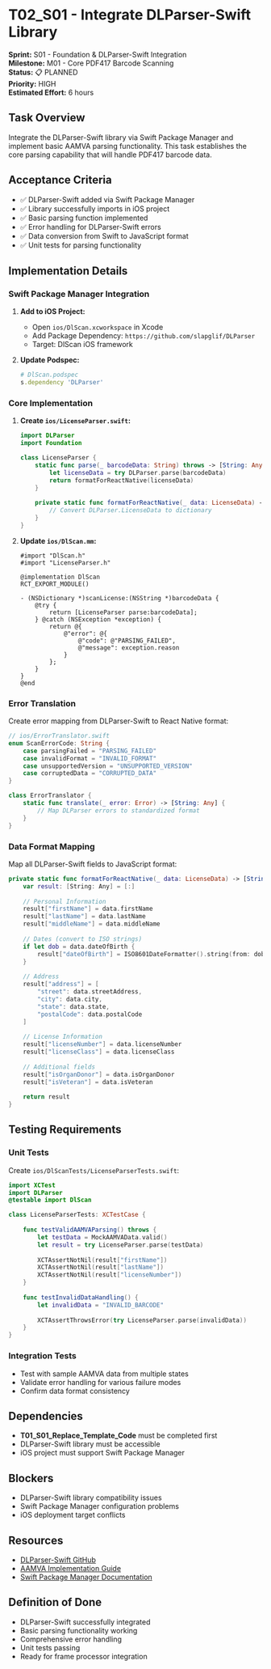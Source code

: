 # T02_S01 - Integrate DLParser-Swift Library

**Sprint:** S01 - Foundation & DLParser-Swift Integration  
**Milestone:** M01 - Core PDF417 Barcode Scanning  
**Status:** 📋 PLANNED  
**Priority:** HIGH  
**Estimated Effort:** 6 hours  

## Task Overview

Integrate the DLParser-Swift library via Swift Package Manager and implement basic AAMVA parsing functionality. This task establishes the core parsing capability that will handle PDF417 barcode data.

## Acceptance Criteria

- ✅ DLParser-Swift added via Swift Package Manager
- ✅ Library successfully imports in iOS project
- ✅ Basic parsing function implemented
- ✅ Error handling for DLParser-Swift errors
- ✅ Data conversion from Swift to JavaScript format
- ✅ Unit tests for parsing functionality

## Implementation Details

### Swift Package Manager Integration

1. **Add to iOS Project:**
   - Open `ios/DlScan.xcworkspace` in Xcode
   - Add Package Dependency: `https://github.com/slapglif/DLParser`
   - Target: DlScan iOS framework

2. **Update Podspec:**
   ```ruby
   # DlScan.podspec
   s.dependency 'DLParser'
   ```

### Core Implementation

1. **Create `ios/LicenseParser.swift`:**
   ```swift
   import DLParser
   import Foundation
   
   class LicenseParser {
       static func parse(_ barcodeData: String) throws -> [String: Any] {
           let licenseData = try DLParser.parse(barcodeData)
           return formatForReactNative(licenseData)
       }
       
       private static func formatForReactNative(_ data: LicenseData) -> [String: Any] {
           // Convert DLParser.LicenseData to dictionary
       }
   }
   ```

2. **Update `ios/DlScan.mm`:**
   ```objc
   #import "DlScan.h"
   #import "LicenseParser.h"
   
   @implementation DlScan
   RCT_EXPORT_MODULE()
   
   - (NSDictionary *)scanLicense:(NSString *)barcodeData {
       @try {
           return [LicenseParser parse:barcodeData];
       } @catch (NSException *exception) {
           return @{
               @"error": @{
                   @"code": @"PARSING_FAILED",
                   @"message": exception.reason
               }
           };
       }
   }
   @end
   ```

### Error Translation

Create error mapping from DLParser-Swift to React Native format:

```swift
// ios/ErrorTranslator.swift
enum ScanErrorCode: String {
    case parsingFailed = "PARSING_FAILED"
    case invalidFormat = "INVALID_FORMAT"
    case unsupportedVersion = "UNSUPPORTED_VERSION"
    case corruptedData = "CORRUPTED_DATA"
}

class ErrorTranslator {
    static func translate(_ error: Error) -> [String: Any] {
        // Map DLParser errors to standardized format
    }
}
```

### Data Format Mapping

Map all DLParser-Swift fields to JavaScript format:

```swift
private static func formatForReactNative(_ data: LicenseData) -> [String: Any] {
    var result: [String: Any] = [:]
    
    // Personal Information
    result["firstName"] = data.firstName
    result["lastName"] = data.lastName
    result["middleName"] = data.middleName
    
    // Dates (convert to ISO strings)
    if let dob = data.dateOfBirth {
        result["dateOfBirth"] = ISO8601DateFormatter().string(from: dob)
    }
    
    // Address
    result["address"] = [
        "street": data.streetAddress,
        "city": data.city,
        "state": data.state,
        "postalCode": data.postalCode
    ]
    
    // License Information
    result["licenseNumber"] = data.licenseNumber
    result["licenseClass"] = data.licenseClass
    
    // Additional fields
    result["isOrganDonor"] = data.isOrganDonor
    result["isVeteran"] = data.isVeteran
    
    return result
}
```

## Testing Requirements

### Unit Tests

Create `ios/DlScanTests/LicenseParserTests.swift`:

```swift
import XCTest
import DLParser
@testable import DlScan

class LicenseParserTests: XCTestCase {
    
    func testValidAAMVAParsing() throws {
        let testData = MockAAMVAData.valid()
        let result = try LicenseParser.parse(testData)
        
        XCTAssertNotNil(result["firstName"])
        XCTAssertNotNil(result["lastName"])
        XCTAssertNotNil(result["licenseNumber"])
    }
    
    func testInvalidDataHandling() {
        let invalidData = "INVALID_BARCODE"
        
        XCTAssertThrowsError(try LicenseParser.parse(invalidData))
    }
}
```

### Integration Tests

- Test with sample AAMVA data from multiple states
- Validate error handling for various failure modes
- Confirm data format consistency

## Dependencies

- **T01_S01_Replace_Template_Code** must be completed first
- DLParser-Swift library must be accessible
- iOS project must support Swift Package Manager

## Blockers

- DLParser-Swift library compatibility issues
- Swift Package Manager configuration problems
- iOS deployment target conflicts

## Resources

- [DLParser-Swift GitHub](https://github.com/slapglif/DLParser)
- [AAMVA Implementation Guide](../../../docs/AAMVA_IMPLEMENTATION.md)
- [Swift Package Manager Documentation](https://swift.org/package-manager/)

## Definition of Done

- DLParser-Swift successfully integrated
- Basic parsing functionality working
- Comprehensive error handling
- Unit tests passing
- Ready for frame processor integration